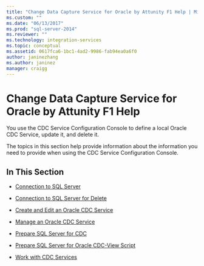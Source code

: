 ```yaml
---
title: "Change Data Capture Service for Oracle by Attunity F1 Help | Microsoft Docs"
ms.custom: ""
ms.date: "06/13/2017"
ms.prod: "sql-server-2014"
ms.reviewer: ""
ms.technology: integration-services
ms.topic: conceptual
ms.assetid: 0617fca6-1bc1-4ad2-9986-fab94ea0a6f0
author: janinezhang
ms.author: janinez
manager: craigg
---
```

# Change Data Capture Service for Oracle by Attunity F1 Help
  You use the CDC Service Configuration Console to define a local Oracle CDC Service, update it, and delete it.  
  
 The topics in this section help provide information about the information you need to provide when using the CDC Service Configuration Console.  
  
## In This Section  
  
-   [Connection to SQL Server](connection-to-sql-server.md)  
  
-   [Connection to SQL Server for Delete](connection-to-sql-server-for-delete.md)  
  
-   [Create and Edit an Oracle CDC Service](create-and-edit-an-oracle-cdc-service.md)  
  
-   [Manage an Oracle CDC Service](manage-an-oracle-cdc-service.md)  
  
-   [Prepare SQL Server for CDC](prepare-sql-server-for-cdc.md)  
  
-   [Prepare SQL Server for Oracle CDC-View Script](prepare-sql-server-for-oracle-cdc-view-script.md)  
  
-   [Work with CDC Services](work-with-cdc-services.md)  
  
  
